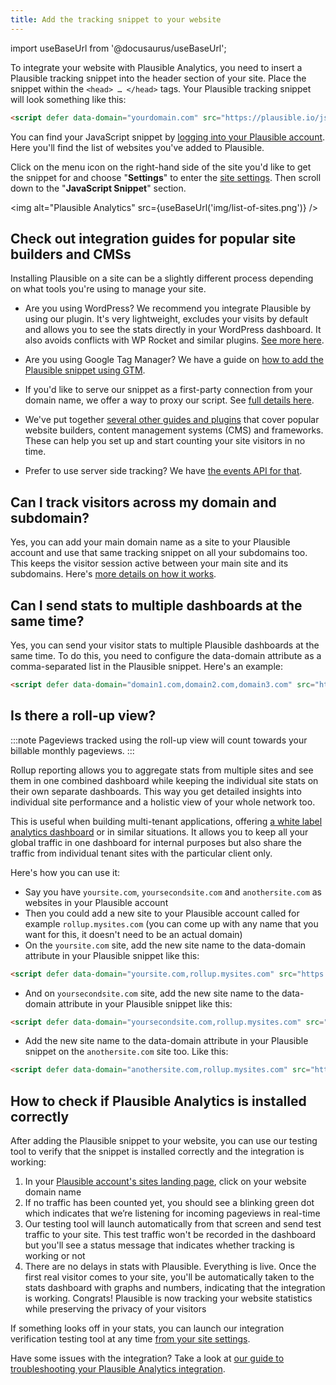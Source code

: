 ```yaml
---
title: Add the tracking snippet to your website
---
```


import useBaseUrl from '@docusaurus/useBaseUrl';

To integrate your website with Plausible Analytics, you need to insert a Plausible tracking snippet into the header section of your site. Place the snippet within the `<head> … </head>` tags. Your Plausible tracking snippet will look something like this:

```html
<script defer data-domain="yourdomain.com" src="https://plausible.io/js/script.js"></script>
```

You can find your JavaScript snippet by [logging into your Plausible account](https://plausible.io/sites). Here you'll find the list of websites you've added to Plausible.

Click on the menu icon on the right-hand side of the site you'd like to get the snippet for and choose "**Settings**" to enter the [site settings](website-settings.md). Then scroll down to the "**JavaScript Snippet**" section.

<img alt="Plausible Analytics" src={useBaseUrl('img/list-of-sites.png')} />

## Check out integration guides for popular site builders and CMSs

Installing Plausible on a site can be a slightly different process depending on what tools you're using to manage your site.

* Are you using WordPress? We recommend you integrate Plausible by using our plugin. It's very lightweight, excludes your visits by default and allows you to see the stats directly in your WordPress dashboard. It also avoids conflicts with WP Rocket and similar plugins. [See more here](https://plausible.io/wordpress-analytics-plugin).

* Are you using Google Tag Manager? We have a guide on [how to add the Plausible snippet using GTM](google-tag-manager.md).

* If you'd like to serve our snippet as a first-party connection from your domain name, we offer a way to proxy our script. See [full details here](/proxy/introduction.md).

* We've put together [several other guides and plugins](integration-guides.md) that cover popular website builders, content management systems (CMS) and frameworks. These can help you set up and start counting your site visitors in no time.

* Prefer to use server side tracking? We have [the events API for that](events-api.md).

## Can I track visitors across my domain and subdomain?

Yes, you can add your main domain name as a site to your Plausible account and use that same tracking snippet on all your subdomains too. This keeps the visitor session active between your main site and its subdomains. Here's [more details on how it works](subdomain-hostname-filter.md).

## Can I send stats to multiple dashboards at the same time?

Yes, you can send your visitor stats to multiple Plausible dashboards at the same time. To do this, you need to configure the data-domain attribute as a comma-separated list in the Plausible snippet. Here's an example:

```html
<script defer data-domain="domain1.com,domain2.com,domain3.com" src="https://plausible.io/js/script.js"></script>
```

## Is there a roll-up view?

:::note
Pageviews tracked using the roll-up view will count towards your billable monthly pageviews.
:::

Rollup reporting allows you to aggregate stats from multiple sites and see them in one combined dashboard while keeping the individual site stats on their own separate dashboards. This way you get detailed insights into individual site performance and a holistic view of your whole network too. 

This is useful when building multi-tenant applications, offering [a white label analytics dashboard](https://plausible.io/white-label-web-analytics) or in similar situations. It allows you to keep all your global traffic in one dashboard for internal purposes but also share the traffic from individual tenant sites with the particular client only.

Here's how you can use it:

* Say you have `yoursite.com`, `yoursecondsite.com` and `anothersite.com` as websites in your Plausible account
* Then you could add a new site to your Plausible account called for example `rollup.mysites.com` (you can come up with any name that you want for this, it doesn't need to be an actual domain)
* On the `yoursite.com` site, add the new site name to the data-domain attribute in your Plausible snippet like this:

```html
<script defer data-domain="yoursite.com,rollup.mysites.com" src="https://plausible.io/js/script.js"></script>
```

* And on `yoursecondsite.com` site, add the new site name to the data-domain attribute in your Plausible snippet like this:

```html
<script defer data-domain="yoursecondsite.com,rollup.mysites.com" src="https://plausible.io/js/script.js"></script>
```

* Add the new site name to the data-domain attribute in your Plausible snippet on the `anothersite.com` site too. Like this:

```html
<script defer data-domain="anothersite.com,rollup.mysites.com" src="https://plausible.io/js/script.js"></script>
```

## How to check if Plausible Analytics is installed correctly 

After adding the Plausible snippet to your website, you can use our testing tool to verify that the snippet is installed correctly and the integration is working:

1. In your [Plausible account's sites landing page](https://plausible.io/sites), click on your website domain name
2. If no traffic has been counted yet, you should see a blinking green dot which indicates that we’re listening for incoming pageviews in real-time
3. Our testing tool will launch automatically from that screen and send test traffic to your site. This test traffic won't be recorded in the dashboard but you'll see a status message that indicates whether tracking is working or not
4. There are no delays in stats with Plausible. Everything is live. Once the first real visitor comes to your site, you'll be automatically taken to the stats dashboard with graphs and numbers, indicating that the integration is working. Congrats! Plausible is now tracking your website statistics while preserving the privacy of your visitors

If something looks off in your stats, you can launch our integration verification testing tool at any time [from your site settings](website-settings.md).

Have some issues with the integration? Take a look at [our guide to troubleshooting your Plausible Analytics integration](troubleshoot-integration.md).
